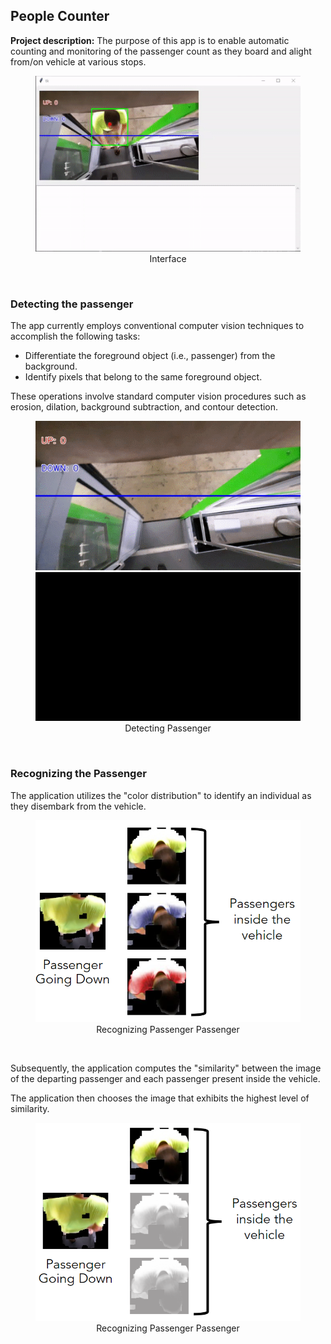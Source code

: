 ## People Counter

**Project description:** The purpose of this app is to enable automatic counting and monitoring of the passenger count as they board and alight from/on vehicle at various stops.

<figure>
  <img src="/images/cv/2/interface.gif?raw=true"  alt="Interface"/>
  <center><figcaption>Interface</figcaption></center>
</figure>

<br/>

### Detecting the passenger

The app currently employs conventional computer vision techniques to accomplish the following tasks:

-   Differentiate the foreground object (i.e., passenger) from the background.
-   Identify pixels that belong to the same foreground object.

These operations involve standard computer vision procedures such as erosion, dilation, background subtraction, and contour detection.

<figure>
  <img src="/images/cv/2/detecting_passenger_1.gif?raw=true"/>
  <img src="/images/cv/2/detecting_passenger_2.gif?raw=true"/>
  <center><figcaption>Detecting Passenger</figcaption></center>
</figure>

<br/>

### Recognizing the Passenger

The application utilizes the "color distribution" to identify an individual as they disembark from the vehicle.

<figure>
  <img src="/images/cv/2/recognizing_the_passenger_1.png?raw=true"/>
  <center><figcaption>Recognizing Passenger Passenger</figcaption></center>
</figure>

<br/>

Subsequently, the application computes the "similarity" between the image of the departing passenger and each passenger present inside the vehicle.

The application then chooses the image that exhibits the highest level of similarity.

<figure>
  <img src="/images/cv/2/recognizing_the_passenger_2.png?raw=true"/>
  <center><figcaption>Recognizing Passenger Passenger</figcaption></center>
</figure>
